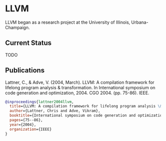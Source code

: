 # LLVM

LLVM began as a research project at the University of Illinois,
Urbana-Champaign.

## Current Status

TODO

## Publications

Lattner, C., & Adve, V. (2004, March). LLVM: A compilation framework for
lifelong program analysis & transformation. In International symposium on code
generation and optimization, 2004. CGO 2004. (pp. 75-86). IEEE.

```bibtex
@inproceedings{lattner2004llvm,
  title={LLVM: A compilation framework for lifelong program analysis \& transformation},
  author={Lattner, Chris and Adve, Vikram},
  booktitle={International symposium on code generation and optimization, 2004. CGO 2004.},
  pages={75--86},
  year={2004},
  organization={IEEE}
}
```
